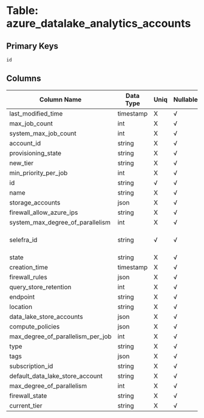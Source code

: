 # Table: azure_datalake_analytics_accounts

## Primary Keys 

```
id
```


## Columns 

|  Column Name   |  Data Type  | Uniq | Nullable | Description | 
|  ----  | ----  | ----  | ----  | ---- | 
| last_modified_time | timestamp | X | √ |  | 
| max_job_count | int | X | √ |  | 
| system_max_job_count | int | X | √ |  | 
| account_id | string | X | √ |  | 
| provisioning_state | string | X | √ |  | 
| new_tier | string | X | √ |  | 
| min_priority_per_job | int | X | √ |  | 
| id | string | √ | √ |  | 
| name | string | X | √ |  | 
| storage_accounts | json | X | √ |  | 
| firewall_allow_azure_ips | string | X | √ |  | 
| system_max_degree_of_parallelism | int | X | √ |  | 
| selefra_id | string | √ | √ | primary keys value md5 | 
| state | string | X | √ |  | 
| creation_time | timestamp | X | √ |  | 
| firewall_rules | json | X | √ |  | 
| query_store_retention | int | X | √ |  | 
| endpoint | string | X | √ |  | 
| location | string | X | √ |  | 
| data_lake_store_accounts | json | X | √ |  | 
| compute_policies | json | X | √ |  | 
| max_degree_of_parallelism_per_job | int | X | √ |  | 
| type | string | X | √ |  | 
| tags | json | X | √ |  | 
| subscription_id | string | X | √ |  | 
| default_data_lake_store_account | string | X | √ |  | 
| max_degree_of_parallelism | int | X | √ |  | 
| firewall_state | string | X | √ |  | 
| current_tier | string | X | √ |  | 



